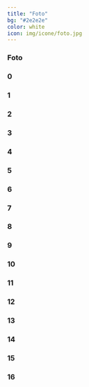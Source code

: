 ```yaml
---
title: "Foto"
bg: "#2e2e2e"
color: white
icon: img/icone/foto.jpg
---
```


### Foto

<div class="carosello" id="carosello-foto" data-slick='{"slidesToShow": 3, "slidesToScroll": 3, "dots": true, "autoplay": true, "rows": 3}'>
  <div><h3>0</h3></div>
  <div><h3>1</h3></div>
  <div><h3>2</h3></div>
  <div><h3>3</h3></div>
  <div><h3>4</h3></div>
  <div><h3>5</h3></div>
  <div><h3>6</h3></div>
  <div><h3>7</h3></div>
  <div><h3>8</h3></div>
  <div><h3>9</h3></div>
  <div><h3>10</h3></div>
  <div><h3>11</h3></div>
  <div><h3>12</h3></div>
  <div><h3>13</h3></div>
  <div><h3>14</h3></div>
  <div><h3>15</h3></div>
  <div><h3>16</h3></div>
</div>
